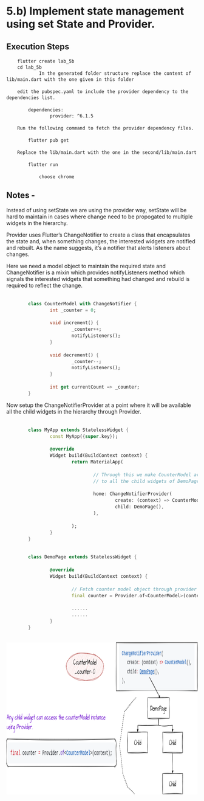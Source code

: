 # 5.b) Implement state management using set State and Provider.

## Execution Steps

```
    flutter create lab_5b
    cd lab_5b
            In the generated folder structure replace the content of lib/main.dart with the one given in this folder 
 
    edit the pubspec.yaml to include the provider dependency to the dependencies list.

        dependencies:
                provider: ^6.1.5

    Run the following command to fetch the provider dependency files.

        flutter pub get

    Replace the lib/main.dart with the one in the second/lib/main.dart

        flutter run 

            choose chrome  
```

## Notes - 

Instead of using setState we are using the provider way, setState will be hard to maintain in cases where change need to be propogated to multiple widgets in the hierarchy. 

Provider uses Flutter’s ChangeNotifier to create a class that encapsulates the
state and, when something changes, the interested widgets are notified and rebuilt.
As the name suggests, it’s a notifier that alerts listeners about changes.

Here we need a model object to maintain the required state and ChangeNotifier is a 
mixin which provides notifyListeners method which signals the interested widgets that
something had changed and rebuild is required to reflect the change. 

```dart

        class CounterModel with ChangeNotifier {
                int _counter = 0;

                void increment() {
                        _counter++;
                        notifyListeners();
                }

                void decrement() {
                        _counter--;
                        notifyListeners();
                }

                int get currentCount => _counter;
        }
```

Now setup the ChangeNotifierProvider at a point where it will be available all the child widgets in the hierarchy through Provider. 

```dart

        class MyApp extends StatelessWidget {
                const MyApp({super.key});

                @override
                Widget build(BuildContext context) {
                        return MaterialApp(
                               
                                // Through this we make CounterModel available 
                                // to all the child widgets of DemoPage.                                
                                
                                home: ChangeNotifierProvider(
                                        create: (context) => CounterModel(),
                                        child: DemoPage(),
                                ),

                        );
                }
        }
```

```dart

        class DemoPage extends StatelessWidget {
                
                @override
                Widget build(BuildContext context) {
                        
                        // Fetch counter model object through provider
                        final counter = Provider.of<CounterModel>(context);

                        ......
                        ......
                }
        }
 
```


<img src="Provider.png" width=800 height=400/>

